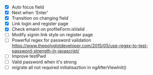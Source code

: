 - [x] Auto focus field
- [x] Next when 'Enter'
- [x] Transition on changing field
- [x] Link login and register page
- [x] Check emainl on profileForm.isValid
- [ ] Modify signin link style on register page
- [ ] Powerful regex for password validation
https://www.thepolyglotdeveloper.com/2015/05/use-regex-to-test-password-strength-in-javascript/
- [ ] Improve testPwd
- [ ] Valid password when it's strong
- [ ] migrate all not required initialisaztion in ngAfterViewInit()
